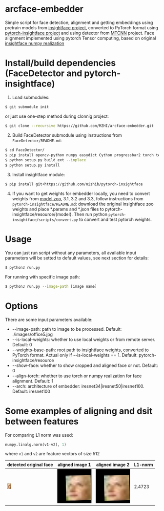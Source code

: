 # arcface-embedder
Simple script for face detection, alignment and getting embeddings using pretrain models from [insightface project](https://github.com/deepinsight/insightface.git), converted to PyTorch format using [pytorch-insightface project](https://github.com/nizhib/pytorch-insightface.git) and using detector from [MTCNN](https://github.com/faciallab/FaceDetector.git) project. Face alignment implemented using pytorch Tensor computing, based on original [insightface numpy realization](https://github.com/deepinsight/insightface/blob/master/recognition/common/face_align.py)


# Install/build dependencies (FaceDetector and pytorch-insightface)
1. Load submodules:
```sh
$ git submodule init
```
or just use one-step method during clonnig project:
```sh
$ git clone --recursive https://github.com/MZHI/arcface-embedder.git
```

2. Build FaceDetector submodule using instructions from `FaceDetector/README.md`:
```sh
$ cd FaceDetector/
$ pip install opencv-python numpy easydict Cython progressbar2 torch tensorboardX
$ python setup.py build_ext --inplace
$ python setup.py install
```

3. Install insightface module:
```sh
$ pip install git+https://github.com/nizhib/pytorch-insightface
```

4. If you want to get weights for embedder locally, you need to convert weights from [model zoo](https://github.com/deepinsight/insightface/wiki/Model-Zoo), 3.1, 3.2 and 3.3, follow instructions from `pytorch-insightface/README.md`: download the original insightface zoo weights and place *.params and *.json files to pytorch-insightface/resource/{model}.
Then run python `pytorch-insightface/scripts/convert.py` to convert and test pytorch weights.

# Usage
You can just run script without any parameters, all available input parameters will be setted to default values, see next section for details:
```sh
$ python3 run.py
```

For running with specific image path:
```sh
$ python3 run.py --image-path [image name]
```

# Options
There are some input parameters available:
* --image-path: path to image to be processed. Default: ./images/office5.jpg
* --is-local-weights: whether to use local weights or from remote server. Default: 0
* --weights-base-path: root path to insightface weights, converted to PyTorch format.
Actual only if --is-local-weights == 1. Default: pytorch-insightface/resource
* --show-face: whether to show cropped and aligned face or not. Default: 0
* --align-torch: whether to use torch or numpy realization for face alignment. Default: 1
* --arch: architecture of embedder: iresnet34|iresnet50|iresnet100. Default: iresnet100

# Some examples of aligning and dsit between features
For comparing L1 norm was used: 
```python
numpy.linalg.norm(v1-v2), 1)
```
where `v1` and `v2` are feature vectors of size 512

detected original face | aligned image 1 | aligned image 2 | L1-norm
-----------------------|-----------------|-----------------|----------
![Detected face](/images/out/detected_face.jpg) | ![Aligned face pytorch](/images/out/align_torch.jpg) | ![Aligned face numpy](/images/out/align_numpy.jpg) | 2.4723
